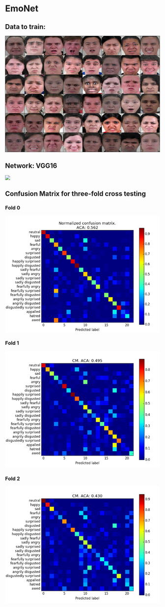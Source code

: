 # EmoNet

## Data to train:
![](show/0001.jpg)

## Network: VGG16
![]([embed]network.pdf[/embed])

## Confusion Matrix for three-fold cross testing

### Fold 0
![](show/cm_fold0.png)

### Fold 1
![](show/cm_fold1.png)

### Fold 2
![](show/cm_fold2.png)
